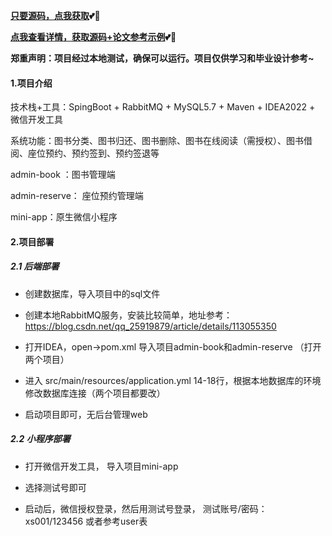**[只要源码，点我获取](https://x-x.fun/e/UC46fdf78ebqK)💕🤞**

**[点我查看详情，获取源码+论文参考示例](http://blog.cyrobot.top/blog/article/167)💕🤞**

**郑重声明：项目经过本地测试，确保可以运行。项目仅供学习和毕业设计参考~**

#### 1.项目介绍

技术栈+工具：SpingBoot + RabbitMQ + MySQL5.7 + Maven + IDEA2022 + 微信开发工具

系统功能：图书分类、图书归还、图书删除、图书在线阅读（需授权）、图书借阅、座位预约、预约签到、预约签退等

admin-book ：图书管理端

admin-reserve： 座位预约管理端

mini-app：原生微信小程序

#### 2.项目部署

##### 2.1 后端部署

- 创建数据库，导入项目中的sql文件

- 创建本地RabbitMQ服务，安装比较简单，地址参考：https://blog.csdn.net/qq_25919879/article/details/113055350

- 打开IDEA，open->pom.xml 导入项目admin-book和admin-reserve （打开两个项目）

- 进入 src/main/resources/application.yml 14-18行，根据本地数据库的环境修改数据库连接（两个项目都要改）

- 启动项目即可，无后台管理web

##### 2.2 小程序部署

- 打开微信开发工具， 导入项目mini-app

- 选择测试号即可

- 启动后，微信授权登录，然后用测试号登录， 测试账号/密码： xs001/123456  或者参考user表